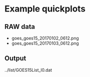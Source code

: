 # Example quickplots
## RAW data
- goes_goes15_20170102_0612.png
- goes_goes15_20170103_0612.png
## Output
../list/GOES15List_l0.dat
